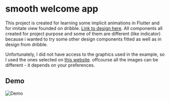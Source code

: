 # smooth welcome app

This project is created for learning some implicit animations in Flutter and for 
imitate view founded on dribble. [Link to design here](https://dribbble.com/shots/20994766-Animated-Onboarding-Screens).
All components all created for project purpose and some of them are different (like indicator) because i wanted to try some 
other design components fitted as well as in design from dribble.

Unfortunately, I did not have access to the graphics used in the example, so I used the ones selected on [this website](https://storyset.com/). 
offcourse all the images can be different - it depends on your preferences.


## Demo

![Demo](https://imgur.com/u3qnBWj)
